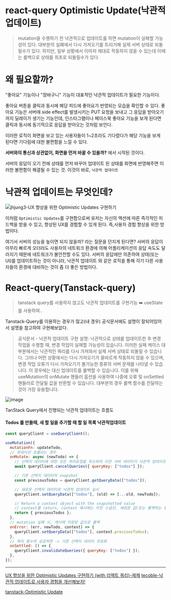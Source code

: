 # react-query Optimistic Update(낙관적 업데이트)

> mutation을 수행하기 전 낙관적으로 업데이트를 하면 mutation이 실패할 가능성이 있다.
> 대부분의 실폐에서 다시 가져오기를 트리거해 실제 서버 상태로 되돌릴수가 있다.
> 하지만, 일부 상황에서 이마저 제대로 작동하지 않을 수 있는데 이때는 롤백으로 상태를 최초로 되돌릴수가 있다.

# 왜 필요할까?

"좋아요" 기능이나 "장바구니" 기능이 대표적인 낙관적 업데이트가 필요한 기능이다.

좋아요 버튼을 클릭과 동시에 해당 피드에 좋아요가 반영되는 모습을 확인할 수 있다.
좋아요 기능은 서버에 side effect를 발생시키는 PUT 요청을 보내고 그 응답을 받아오기까지 딜레이가 생기는 기능인데, 인스타그램이나 페이스북 좋아요 기능을 보게 된다면 클릭과 동시에 동기적으로 응답을 받아오는 것처럼 보인다.

이러한 로직이 화면을 보고 있는 사용자들이 1~2초라도 기다렸다가 해당 기능을 보게 된다면 기다림에 대한 불편함을 느낄 수 있다.

**서버와의 통신과 상관없이, 화면을 먼저 바꿀 수 있을까?** 에서 시작된 것이다.

서버의 응답이 오기 전에 상태를 먼저 바꾸어 업데이트 된 상태를 화면에 반영해주면 이러한 불편함이 해결될 수 있는 것.
이것이 바로, `낙관적 업데이트`

# 낙관적 업데이트는 무엇인데?

![jhjung3-UX 향상을 위한 Optimistic Updates 구현하기 ](https://github.com/Jae-hong-lee/TIL/assets/72030487/c1ef6604-248a-42cf-aa1f-93de6140e0c2)

이처럼 `Optimistic Updates`를 구현함으로써 유저는 자신의 액션에 따른 즉각적인 피드백을 받을 수 있고, 향상된 UX를 경험할 수 있게 된다.
즉,사용자 경험 향상을 위한 방법이다.

여기서 서버의 성능을 높이면 되지 않을까? 라는 질문을 던지게 된다면?
서버의 응답이 아무리 빠르게 오더라도 사용자의 네트워크 환경에 의해 어플리케이션의 응답 속도도 달라지기 때문에 네트워크가 불안전할 수도 있다.
서버의 응답에만 의존하여 상태(또는 UI)를 업데이트하는 것이 아니라, 낙관적 업데이트 와 같은 로직을 통해 각기 다른 사용자들의 환경에 대비하는 것이 좀 더 좋은 방법이다.

# React-query(Tanstack-query)

> tanstack query를 사용하지 않고도 낙관적 업데이트를 구현가능 ➡️ useState를 사용하여..

Tanstack-Query를 이용하는 경우가 많고(내 경우) 공식문서에도 설명이 잘되어있어서 설명을 참고하여 구현해보았다.

> 공식문서 - 낙관적 업데이트 구현 설명: 낙관적으로 상태를 업데이트한 후 변경 작업을 수행할 때, 변경 작업이 실패할 가능성이 있습니다. 이러한 실패 케이스 대부분에서는 낙관적인 쿼리를 다시 가져와서 실제 서버 상태로 되돌릴 수 있습니다. 그러나 어떤 상황에서는 다시 가져오기가 올바르게 작동하지 않을 수 있으며, 변경 작업 오류가 다시 가져오기가 불가능한 종류의 서버 문제를 나타낼 수 있습니다. 이 경우에는 대신 업데이트를 롤백할 수 있습니다. 이를 위해 useMutation의 onMutate 핸들러 옵션을 사용하여 나중에 오류 및 onSettled 핸들러로 전달될 값을 반환할 수 있습니다. 대부분의 경우 롤백 함수를 전달하는 것이 가장 유용합니다.

![image](https://github.com/Jae-hong-lee/TIL/assets/72030487/4d03ac19-2533-45dc-bda9-70fbf0639d4d)

TanStack Query에서 진행되는 낙관적 업데이트는 흐름도

#### Todos 를 만들때, 새 할 일을 추가할 때 할 일 목록 낙관적업데이트

```js
const queryClient = useQueryClient();

useMutation({
  mutationFn: updateTodo,
  // 뮤테이션 호출되는 경우
  onMutate: async (newTodo) => {
    // 선택지 데이터에 대한 모든 퀴리요청을 취소하여 이전 서버 데이터가 낙관적 업데이트를 덮어쓰지 않도록 함 (refetch 취소)
    await queryClient.cancelQueries({ queryKey: ["todos"] });

    // 기존 선택지 데이터의 snapshot
    const previousTodos = queryClient.getQueryData(["todos"]);

    // 새로운 선택지 데이터로 낙관적 업데이트 실시
    queryClient.setQueryData(["todos"], (old) => [...old, newTodo]);

    // Return a context object with the snapshotted value
    // context를 return, context 예시에는 이전 스냅샷, 새로운 값(또는 롤백하는 함수)이 있음
    return { previousTodos };
  },
  // mutation 실패 시, 캐시에 저장된 값으로 롤백
  onError: (err, newTodo, context) => {
    queryClient.setQueryData(["todos"], context.previousTodos);
  },
  // 쿼리 함수의 성공하면 -> 기존 선택지 데이터 무효화
  onSettled: () => {
    queryClient.invalidateQueries({ queryKey: ["todos"] });
  },
});
```

---

[UX 향상을 위한 Optimistic Updates 구현하기 (with 리액트 쿼리)-제제](https://velog.io/@jhjung3/Optimistic-Updates-%EA%B5%AC%ED%98%84%ED%95%98%EA%B8%B0-with-%EB%A6%AC%EC%95%A1%ED%8A%B8-%EC%BF%BC%EB%A6%AC)
[tecoble-낙관적 업데이트로 사용자 경험을 개선해보자!](https://tecoble.techcourse.co.kr/post/2023-08-15-how-to-improve-ux-with-optimistic-update)

[tanstack-Optimistic Update](https://tanstack.com/query/v4/docs/framework/react/guides/optimistic-updates)

